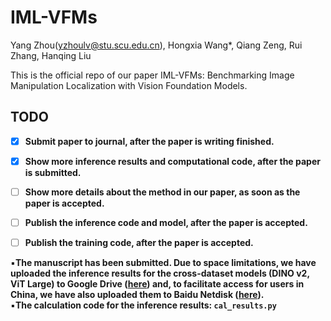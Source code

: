 # IML-VFMs
Yang Zhou(yzhoulv@stu.scu.edu.cn), Hongxia Wang*, Qiang Zeng, Rui Zhang, Hanqing Liu

This is the official repo of our paper IML-VFMs: Benchmarking Image Manipulation Localization with Vision Foundation Models.

## TODO

- [X]  **Submit paper to journal, after the paper is writing finished.**
- [X]  **Show more inference results and computational code, after the paper is submitted.**
- [ ]  **Show more details about the method in our paper, as soon as the paper is accepted.**
- [ ]  **Publish the inference code and model, after the paper is accepted.**
- [ ]  **Publish the training code, after the paper is accepted.**


▪**The manuscript has been submitted. Due to space limitations, we have uploaded the inference results for the cross-dataset models (DINO v2, ViT Large) to Google Drive ([here](https://drive.google.com/file/d/14VgrkY9w_4ZTnQx74qnpdtK2IZISWGCv/view?usp=sharing)) and, to facilitate access for users in China, we have also uploaded them to Baidu Netdisk ([here](https://pan.baidu.com/s/1rFIcp_QJ9-HwzUflZiEFVQ?pwd=vfms)).**
<br>
▪**The calculation code for the inference results: `cal_results.py`**
